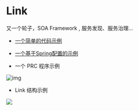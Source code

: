 # Link

又一个轮子，SOA Framework , 服务发现、服务治理...


* [一个简单的代码示例](https://github.com/sunyi113/link/wiki/%E4%B8%80%E4%B8%AA%E7%AE%80%E5%8D%95%E7%9A%84%E7%A4%BA%E4%BE%8B-:)

* [一个基于Spring配置的示例](https://github.com/sunyi113/link/wiki/%E4%B8%80%E4%B8%AA%E5%9F%BA%E4%BA%8E-Spring-%E9%85%8D%E7%BD%AE%E7%9A%84%E7%A4%BA%E4%BE%8B)

* 一个 PRC 程序示例

![img](https://github.com/sunyi113/link/blob/master/readme/rpc.png)

* Link 结构示例

![](https://github.com/sunyi113/link/blob/master/readme/link.png)


